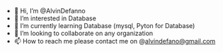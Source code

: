 - 👋 Hi, I’m @AlvinDefanno
- 👀 I’m interested in Database
- 🌱 I’m currently learning Database (mysql, Pyton for Database)
- 💞️ I’m looking to collaborate on any organization
- 📫 How to reach me please contact me on @alvindefano@gmail.com

<!---
AlvinDefanno/AlvinDefanno is a ✨ special ✨ repository because its `README.md` (this file) appears on your GitHub profile.
You can click the Preview link to take a look at your changes.
--->
